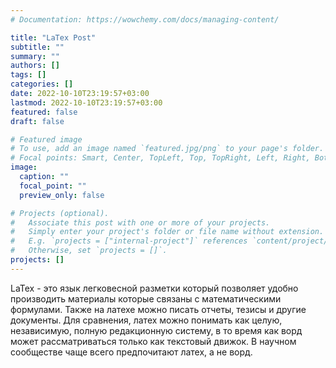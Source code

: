 ```yaml
---
# Documentation: https://wowchemy.com/docs/managing-content/

title: "LaTex Post"
subtitle: ""
summary: ""
authors: []
tags: []
categories: []
date: 2022-10-10T23:19:57+03:00
lastmod: 2022-10-10T23:19:57+03:00
featured: false
draft: false

# Featured image
# To use, add an image named `featured.jpg/png` to your page's folder.
# Focal points: Smart, Center, TopLeft, Top, TopRight, Left, Right, BottomLeft, Bottom, BottomRight.
image:
  caption: ""
  focal_point: ""
  preview_only: false

# Projects (optional).
#   Associate this post with one or more of your projects.
#   Simply enter your project's folder or file name without extension.
#   E.g. `projects = ["internal-project"]` references `content/project/deep-learning/index.md`.
#   Otherwise, set `projects = []`.
projects: []
---
```


LaTex - это язык легковесной разметки который позволяет удобно производить материалы которые связаны с математическими формулами. Также на латехе можно писать отчеты, тезисы и другие документы. Для сравнения, латех можно понимать как целую, независимую, полную редакционную систему, в то время как ворд может рассматриваться только как текстовый движок. В научном сообществе чаще всего предпочитают латех, а не ворд. 

